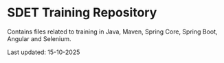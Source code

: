 # SDET Training Repository

Contains files related to training in Java, Maven, Spring Core, Spring Boot, Angular and Selenium.

Last updated: 15-10-2025

